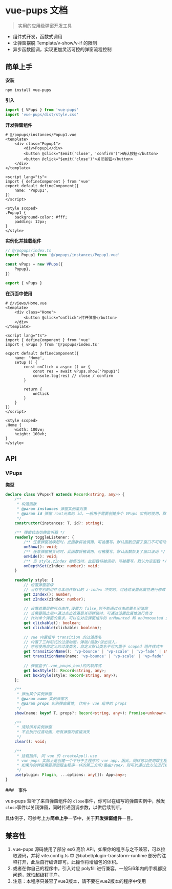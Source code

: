 # vue-pups 文档

> 实用的应用级弹窗开发工具

- 组件式开发，函数式调用
- 让弹窗摆脱 Template/v-show/v-if 的限制
- 异步函数回调，实现更加灵活可控的弹窗流程控制



## 简单上手

**安装**

```shell
npm install vue-pups
```

**引入**

```ts
import { VPups } from 'vue-pups'
import 'vue-pups/dist/style.css'
```

**开发弹窗组件**

```vue
# @/popups/instances/Popup1.vue
<template>
    <div class="Popup1">
        <div>Popup1</div>
        <button @click="$emit('close', 'confirm')">确认按钮</button>
        <button @click="$emit('close')">关闭按钮</button>
    </div>
</template>

<script lang="ts">
import { defineComponent } from 'vue'
export default defineComponent({
	name: 'Popup1',
})
</script>

<style scoped>
.Popup1 {
    background-color: #fff;
    padding: 12px;
}
</style>
```

**实例化并挂载组件**

```ts
// @/popups/index.ts
import Popup1 from '@/popups/instances/Popup1.vue'

const vPups = new VPups({
    Popup1,
})

export { vPups }
```

**在页面中使用**

```vue
# @/views/Home.vue
<template>
    <div class="Home">
        <button @click="onClick">打开弹窗</button>
    </div>
</template>

<script lang="ts">
import { defineComponent } from 'vue'
import { vPups } from '@/popups/index.ts'

export default defineComponent({
	name: 'Home',
    setup () {
        const onClick = async () => {
			const res = await vPups.show('Popup1')
            console.log(res) // close / confirm
        }

        return {
            onClick
        }
    }
})
</script>

<style scoped>
.Home {
    width: 100vw;
    height: 100vh;
}
</style>
```



## API

### VPups

**类型**

```ts
declare class VPups<T extends Record<string, any>> {
    /**
     * 构造函数
     * @param instances 弹窗实例集对象
     * @param id 弹窗 root元素的 id，一般用于需要创建多个 VPups 实例时使用，默认为 vue-poups
     */
    constructor(instances: T, id?: string);
    
    /** 弹窗状态切换监听器 */
    readonly toggleListener: {
        /** 任意弹窗被唤起时，此函数将被调用，可被覆写。默认函数设置了窗口不可滚动 */
        onShow(): void;
        /** 任意弹窗被关闭时，此函数将被调用，可被覆写。默认函数恢复了窗口滚动 */
        onHide(): void;
		/** 当 style.zIndex 被修改时，此函数将被调用，可被覆写。默认为空函数 */
        onDepthSet(zIndex: number): void;
    }
    
    readonly style: {
        // 设置弹窗层级
        // 当存在别的组件与本组件默认的 z-index 冲突时，可通过设置此属性进行修改
        get zIndex(): number;
        set zIndex(zIndex: number);
        
		// 设置遮罩层的可点击性,设置为 false,则不能通过点击遮罩关闭弹窗
        // 当需要阻止用户通过点击遮罩层关闭弹窗时，可通过设置此属性进行修改
        // 针对单个弹窗的需求，可以在对应弹窗组件的 onMounted 和 onUnmounted 生命周期函数中进行切换
        get clickable(): boolean;
        set clickable(clickable: boolean);
        
		// vue 内置组件 transition 的过渡类名
		// 内置了三种形式的过渡动画，弹跳/缩放/淡出淡入，
        // 亦可使用自定义的过渡类名，自定义默认类名不可内置于 scoped 组件样式中
        get transitionName(): 'vp-bounce' | 'vp-scale' | 'vp-fade' | string;
        set transitionName(name: 'vp-bounce' | 'vp-scale' | 'vp-fade' | string);
        
		// 弹窗盒子(.vue_poups_box)的内联样式
        get boxStyle(): Record<string, any>;
        set boxStyle(style: Record<string, any>);
    };

    /**
     * 弹出某个实例弹窗
     * @param name 实例弹窗名
     * @param props 实例弹窗属性, 作用于 vue 组件的 props
     */
    show(name: keyof T, props?: Record<string, any>): Promise<unknown>;
    
    /** 
     * 清除所有实例弹窗
     * 不会执行过渡动画，所有弹窗将直接消失
     */
    clear(): void;
    
    /** 
     * 挂载插件, 同 vue 的 createApp().use
     * vue-pups 实际上是创建一个平行于主程序的 vue app，因此，同样可以使用跟主程序一样的方式进行插件挂载
     * 如果你的弹窗需要用到跟主程序一样的第三方库/路由/vuex，则可以通过此方法进行挂载
     */
    use(plugin: Plugin, ...options: any[]): App<any>;
}
```

###　事件

vue-pups 监听了来自弹窗组件的 `close`事件，你可以在编写的弹窗实例中，触发`close`事件以关闭弹窗，同时传递回调参数，以供后续判断。

具体例子，可参考上方**简单上手**一节中，关于**开发弹窗组件**一目。



##  兼容性

1. vue-pups 源码使用了部分 es6 高阶 API，如果你的程序与之不兼容，可以拉取源码，并将 vite.config.ts 中 @babel/plugin-transform-runtime 部分的注释打开，此后自行编译即可。此操作将增加包的体积。
2. 或者在你自己的程序中，引入对应 polyfill 进行兼容。一般5/6年内的手机都没问题，就怕超级钉子户。
3. 注意：本程序只兼容了vue3版本，请不要在vue2版本的程序中使用
